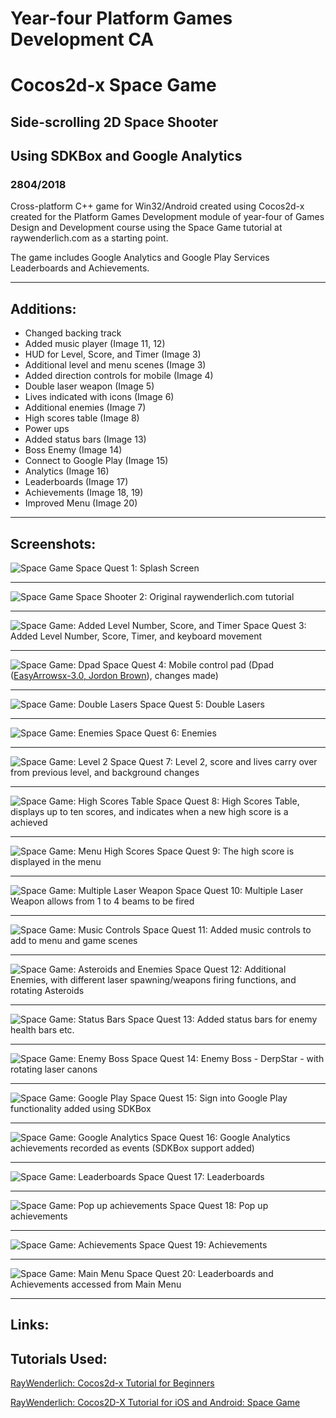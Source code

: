 # Year-four Platform Games Development CA 
# Cocos2d-x Space Game
## Side-scrolling 2D Space Shooter
## Using SDKBox and Google Analytics
### 2804/2018

Cross-platform C++ game for Win32/Android created using Cocos2d-x created for the Platform Games Development module of year-four of Games Design and Development course using the Space Game tutorial at raywenderlich.com as a starting point.

The game includes Google Analytics and Google Play Services Leaderboards and Achievements.

---

## Additions:

* Changed backing track
* Added music player (Image 11, 12)
* HUD for Level, Score, and Timer (Image 3)
* Additional level and menu scenes (Image 3)
* Added direction controls for mobile (Image 4)
* Double laser weapon (Image 5)
* Lives indicated with icons (Image 6)
* Additional enemies (Image 7)
* High scores table (Image 8)
* Power ups
* Added status bars (Image 13)
* Boss Enemy (Image 14)
* Connect to Google Play (Image 15)
* Analytics (Image 16)
* Leaderboards (Image 17)
* Achievements (Image 18, 19)
* Improved Menu (Image 20)

---

## Screenshots:

![Space Game](https://raw.githubusercontent.com/joeaoregan/LIT-Yr4-PlatformGameDevelopment/master/Screenshots/SpaceGame1SplashScreenNEW.png "Space Shooter: Splash Screen")
Space Quest 1: Splash Screen

---

![Space Game](https://raw.githubusercontent.com/joeaoregan/LIT-Yr4-PlatformGameDevelopment/master/Screenshots/SpaceGame2.jpg "Space Shooter: Original raywenderlich.com tutorial")
Space Shooter 2: Original raywenderlich.com tutorial

---

![Space Game: Added Level Number, Score, and Timer](https://raw.githubusercontent.com/joeaoregan/LIT-Yr4-PlatformGameDevelopment/master/Screenshots/SpaceGame3.jpg "Space Shooter: Added Level Number, Score, and Timer")
Space Quest 3: Added Level Number, Score, Timer, and keyboard movement

---

![Space Game: Dpad](https://raw.githubusercontent.com/joeaoregan/LIT-Yr4-PlatformGameDevelopment/master/Screenshots/SpaceGame4Dpad.jpg "Space Shooter: Dpad")
Space Quest 4: Mobile control pad (Dpad ([EasyArrowsx-3.0, Jordon Brown](https://github.com/jbrown215/EasyArrowsx-3.0)), changes made)

---

![Space Game: Double Lasers](https://raw.githubusercontent.com/joeaoregan/LIT-Yr4-PlatformGameDevelopment/master/Screenshots/SpaceGame5DoubleLaser.jpg "Space Shooter: Double Lasers")
Space Quest 5: Double Lasers

---

![Space Game: Enemies](https://raw.githubusercontent.com/joeaoregan/LIT-Yr4-PlatformGameDevelopment/master/Screenshots/SpaceGame6Enemies.jpg "Space Shooter: Enemies")
Space Quest 6: Enemies

---

![Space Game: Level 2](https://raw.githubusercontent.com/joeaoregan/LIT-Yr4-PlatformGameDevelopment/master/Screenshots/SpaceGame7Level2.jpg "Space Shooter: Level 2")
Space Quest 7: Level 2, score and lives carry over from previous level, and background changes

---

![Space Game: High Scores Table](https://raw.githubusercontent.com/joeaoregan/LIT-Yr4-PlatformGameDevelopment/master/Screenshots/SpaceGame8HighScoreScene.jpg "Space Shooter: High Scores Table")
Space Quest 8: High Scores Table, displays up to ten scores, and indicates when a new high score is a achieved

---

![Space Game: Menu High Scores](https://raw.githubusercontent.com/joeaoregan/LIT-Yr4-PlatformGameDevelopment/master/Screenshots/SpaceGame9MenuHighScore.jpg "Space Shooter: Menu High Scores")
Space Quest 9: The high score is displayed in the menu

---

![Space Game: Multiple Laser Weapon](https://raw.githubusercontent.com/joeaoregan/LIT-Yr4-PlatformGameDevelopment/master/Screenshots/SpaceGame10Lasers.jpg "Space Shooter: Multiple Laser Weapon")
Space Quest 10: Multiple Laser Weapon allows from 1 to 4 beams to be fired

---

![Space Game: Music Controls](https://raw.githubusercontent.com/joeaoregan/LIT-Yr4-PlatformGameDevelopment/master/Screenshots/SpaceGame11MusicControls.jpg "Space Shooter: Music Controls")
Space Quest 11: Added music controls to add to menu and game scenes

---

![Space Game: Asteroids and Enemies](https://raw.githubusercontent.com/joeaoregan/LIT-Yr4-PlatformGameDevelopment/master/Screenshots/SpaceGame12AsteroidsAndEnemies.jpg "Space Shooter: Asteroids and Enemies")
Space Quest 12: Additional Enemies, with different laser spawning/weapons firing functions, and rotating Asteroids

---

![Space Game: Status Bars](https://raw.githubusercontent.com/joeaoregan/LIT-Yr4-PlatformGameDevelopment/master/Screenshots/SpaceGame13StatusBarsEOL.jpg "Space Shooter: Status Bars")
Space Quest 13: Added status bars for enemy health bars etc.

---

![Space Game: Enemy Boss](https://raw.githubusercontent.com/joeaoregan/LIT-Yr4-PlatformGameDevelopment/master/Screenshots/SpaceGame14DerpStar.jpg "Space Shooter: Enemy Boss")
Space Quest 14: Enemy Boss - DerpStar - with rotating laser canons

---

![Space Game: Google Play](https://raw.githubusercontent.com/joeaoregan/LIT-Yr4-PlatformGameDevelopment/master/Screenshots/SpaceGame15GooglePlay.jpg "Space Shooter: Google Play")
Space Quest 15: Sign into Google Play functionality added using SDKBox

---

![Space Game: Google Analytics](https://raw.githubusercontent.com/joeaoregan/LIT-Yr4-PlatformGameDevelopment/master/Screenshots/SpaceGame16Analytics.png "Space Shooter: Google Analytics")
Space Quest 16: Google Analytics achievements recorded as events (SDKBox support added)

---

![Space Game: Leaderboards](https://raw.githubusercontent.com/joeaoregan/LIT-Yr4-PlatformGameDevelopment/master/Screenshots/SpaceGame17Leaderboards.png "Space Shooter: Leaderboards")
Space Quest 17: Leaderboards

---

![Space Game: Pop up achievements](https://raw.githubusercontent.com/joeaoregan/LIT-Yr4-PlatformGameDevelopment/master/Screenshots/SpaceGame18Achievement.png "Space Shooter: Pop up achievements")
Space Quest 18: Pop up achievements

---

![Space Game: Achievements](https://raw.githubusercontent.com/joeaoregan/LIT-Yr4-PlatformGameDevelopment/master/Screenshots/SpaceGame19Achievements.png "Space Shooter: Achievements")
Space Quest 19: Achievements

---

![Space Game: Main Menu](https://raw.githubusercontent.com/joeaoregan/LIT-Yr4-PlatformGameDevelopment/master/Screenshots/SpaceGame20FinalMenu.png "Space Shooter: Main Menu")
Space Quest 20: Leaderboards and Achievements accessed from Main Menu

---

## Links: 


## Tutorials Used:

[RayWenderlich: Cocos2d-x Tutorial for Beginners](https://www.raywenderlich.com/95835/cocos2d-x-tutorial-beginners)

[RayWenderlich: Cocos2D-X Tutorial for iOS and Android: Space Game](https://www.raywenderlich.com/33752/cocos2d-x-tutorial-for-ios-and-android-space-game)